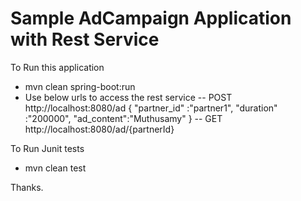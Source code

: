 # Sample AdCampaign Application with Rest Service

To Run this application 
- mvn clean spring-boot:run
- Use below urls to access the rest service
-- POST http://localhost:8080/ad 
    {
        "partner_id" :"partner1",
        "duration" :"200000",
        "ad_content":"Muthusamy"
    }
-- GET http://localhost:8080/ad/{partnerId}

To Run Junit tests
- mvn clean test

Thanks.
